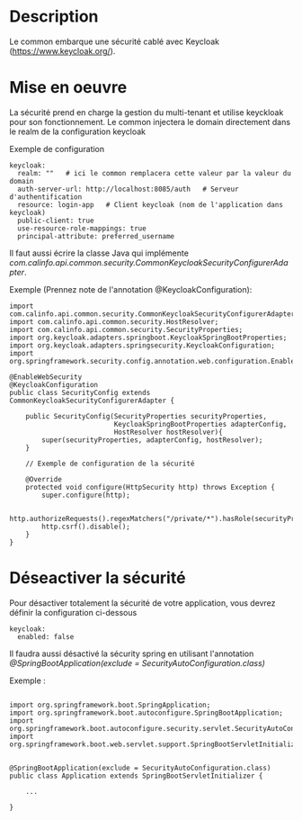# Description

Le common embarque une sécurité cablé avec Keycloak (https://www.keycloak.org/).

# Mise en oeuvre

La sécurité prend en charge la gestion du multi-tenant et utilise keyckloak pour son fonctionnement. 
Le common injectera le domain directement dans le realm de la configuration keycloak

Exemple de configuration
```
keycloak:
  realm: ""   # ici le common remplacera cette valeur par la valeur du domain
  auth-server-url: http://localhost:8085/auth   # Serveur d'authentification
  resource: login-app   # Client keycloak (nom de l'application dans keycloak)
  public-client: true
  use-resource-role-mappings: true
  principal-attribute: preferred_username
```

Il faut aussi écrire la classe Java qui implémente *com.calinfo.api.common.security.CommonKeycloakSecurityConfigurerAdapter*.

Exemple (Prennez note de l'annotation @KeycloakConfiguration):
```
import com.calinfo.api.common.security.CommonKeycloakSecurityConfigurerAdapter;
import com.calinfo.api.common.security.HostResolver;
import com.calinfo.api.common.security.SecurityProperties;
import org.keycloak.adapters.springboot.KeycloakSpringBootProperties;
import org.keycloak.adapters.springsecurity.KeycloakConfiguration;
import org.springframework.security.config.annotation.web.configuration.EnableWebSecurity;

@EnableWebSecurity
@KeycloakConfiguration
public class SecurityConfig extends CommonKeycloakSecurityConfigurerAdapter {

    public SecurityConfig(SecurityProperties securityProperties,
                          KeycloakSpringBootProperties adapterConfig,
                          HostResolver hostResolver){
        super(securityProperties, adapterConfig, hostResolver);
    }
    
    // Exemple de configuration de la sécurité
    
    @Override
    protected void configure(HttpSecurity http) throws Exception {
        super.configure(http);

        http.authorizeRequests().regexMatchers("/private/*").hasRole(securityProperties.getAccessAppRole()).anyRequest().permitAll();
        http.csrf().disable();
    }
}
```

# Déseactiver la sécurité

Pour désactiver totalement la sécurité de votre application, vous devrez définir la configuration ci-dessous
```
keycloak:
  enabled: false
```

Il faudra aussi désactivé la sécurity spring en utilisant l'annotation *@SpringBootApplication(exclude = SecurityAutoConfiguration.class)*

Exemple :
```

import org.springframework.boot.SpringApplication;
import org.springframework.boot.autoconfigure.SpringBootApplication;
import org.springframework.boot.autoconfigure.security.servlet.SecurityAutoConfiguration;
import org.springframework.boot.web.servlet.support.SpringBootServletInitializer;


@SpringBootApplication(exclude = SecurityAutoConfiguration.class)
public class Application extends SpringBootServletInitializer {

    ...

}
```

